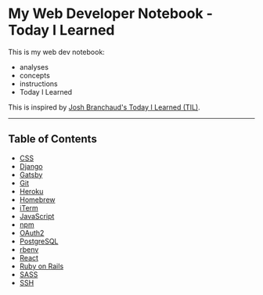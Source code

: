 # My Web Developer Notebook - Today I Learned
This is my web dev notebook:

* analyses
* concepts
* instructions
* Today I Learned

This is inspired by [Josh Branchaud's Today I Learned (TIL)](https://github.com/jbranchaud/til).

---

## Table of Contents
* [CSS](css/README.md)
* [Django](django/README.md)
* [Gatsby](gatsby/README.md)
* [Git](git/README.md)
* [Heroku](heroku/README.md)
* [Homebrew](homebrew/README.md)
* [iTerm](iterm/README.md)
* [JavaScript](javascript/README.md)
* [npm](npm/README.md)
* [OAuth2](oauth2/README.md)
* [PostgreSQL](postgresql/README.md)
* [rbenv](rbenv/README.md)
* [React](react/README.md)
* [Ruby on Rails](ruby-on-rails/README.md)
* [SASS](sass/README.md)
* [SSH](ssh/README.md)
